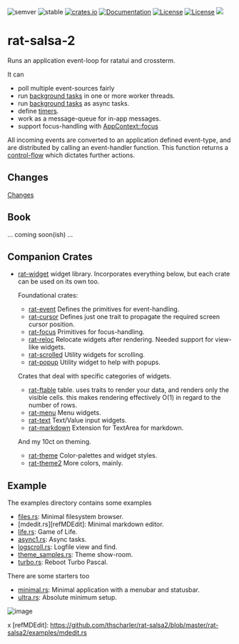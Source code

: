 ![semver](https://img.shields.io/badge/semver-☑-FFD700)
![stable](https://img.shields.io/badge/stability-stable-8A2BE2)
[![crates.io](https://img.shields.io/crates/v/rat-salsa2.svg)](https://crates.io/crates/rat-salsa2)
[![Documentation](https://docs.rs/rat-salsa2/badge.svg)](https://docs.rs/rat-salsa2)
[![License](https://img.shields.io/badge/license-MIT-blue.svg)](https://opensource.org/licenses/MIT)
[![License](https://img.shields.io/badge/license-APACHE-blue.svg)](https://www.apache.org/licenses/LICENSE-2.0)
![](https://tokei.rs/b1/github/thscharler/rat-salsa2)

# rat-salsa-2

Runs an application event-loop for ratatui and crossterm.

It can

- poll multiple event-sources fairly
- run [background tasks](AppContext::spawn) in one or more worker threads.
- run [background tasks](AppContext::spawn_async) as async tasks.
- define [timers](AppContext::add_timer).
- work as a message-queue for in-app messages.
- support focus-handling with [AppContext::focus](AppContext::focus)

All incoming events are converted to an application defined event-type,
and are distributed by calling an event-handler function. This function
returns a [control-flow](Control) which dictates further actions.

## Changes

[Changes](https://github.com/thscharler/rat-salsa2/blob/master/rat-salsa2/changes.md)

## Book

... coming soon(ish) ...

## Companion Crates

* [rat-widget](https://docs.rs/rat-widget)
  widget library. Incorporates everything below, but each crate
  can be used on its own too.

  Foundational crates:

    * [rat-event](https://docs.rs/rat-event)
      Defines the primitives for event-handling.
    * [rat-cursor](https://docs.rs/rat-cursor)
      Defines just one trait to propagate the required screen cursor position.
    * [rat-focus](https://docs.rs/rat-focus)
      Primitives for focus-handling.
    * [rat-reloc](https://docs.rs/rat-reloc)
      Relocate widgets after rendering. Needed support for view-like widgets.
    * [rat-scrolled](https://docs.rs/rat-scrolled)
      Utility widgets for scrolling.
    * [rat-popup](https://docs.rs/rat-popup)
      Utility widget to help with popups.

  Crates that deal with specific categories of widgets.

    * [rat-ftable](https://docs.rs/rat-ftable)
      table. uses traits to render your data, and renders only the visible cells.
      this makes rendering effectively O(1) in regard to the number of rows.
    * [rat-menu](https://docs.rs/rat-menu)
      Menu widgets.
    * [rat-text](https://docs.rs/rat-text)
      Text/Value input widgets.
    * [rat-markdown](https://docs.rs/rat-markdown)
      Extension for TextArea for markdown.

  And my 10ct on theming.

    * [rat-theme](https://docs.rs/rat-theme)
      Color-palettes and widget styles.
    * [rat-theme2](https://docs.rs/rat-theme2)
      More colors, mainly.

## Example

The examples directory contains some examples

- [files.rs][refFiles]: Minimal filesystem browser.
- [mdedit.rs][refMDEdit]: Minimal markdown editor.
- [life.rs][refLife]: Game of Life.
- [async1.rs][refAsync1]: Async tasks.
- [logscroll.rs][refLogscroll]: Logfile view and find.
- [theme_samples.rs][refThemeSamples]: Theme show-room.
- [turbo.rs][refTurbo]: Reboot Turbo Pascal.

There are some starters too

- [minimal.rs][refMinimal]: Minimal application with a menubar and statusbar.
- [ultra.rs][refUltra]: Absolute minimum setup.

![image][refFilesGif]


[refFilesGif]: https://github.com/thscharler/rat-salsa2/blob/master/rat-salsa2/files.gif?raw=true

[refMDEditGif]: https://github.com/thscharler/rat-salsa2/blob/master/rat-salsa2/mdedit.gif?raw=true

[refLife]: https://github.com/thscharler/rat-salsa2/blob/master/rat-salsa2/examples/life.rs

[refAsync1]: https://github.com/thscharler/rat-salsa2/blob/master/rat-salsa2/examples/async1.rs

[refLogscroll]: https://github.com/thscharler/rat-salsa2/blob/master/rat-salsa2/examples/logscroll.rs

[refThemeSamples]: https://github.com/thscharler/rat-salsa2/blob/master/rat-salsa2/examples/theme_samples.rs

[refTurbo]: https://github.com/thscharler/rat-salsa2/blob/master/rat-salsa2/examples/turbo.rs

x
[refMDEdit]: https://github.com/thscharler/rat-salsa2/blob/master/rat-salsa2/examples/mdedit.rs

[refFiles]: https://github.com/thscharler/rat-salsa2/blob/master/rat-salsa2/examples/files.rs

[refMinimal]: https://github.com/thscharler/rat-salsa2/blob/master/rat-salsa2/examples/minimal.rs

[refUltra]: https://github.com/thscharler/rat-salsa2/blob/master/rat-salsa2/examples/ultra.rs

[refRSBook]: https://thscharler.github.io/rat-salsa2/





